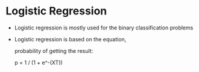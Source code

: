 # Logistic Regression 

* Logistic regression is mostly used for the binary classification problems

* Logistic regression is based on the equation,

   probability of getting the result:
   
    p = 1 / (1 + e^-(XT))
    
    
        
